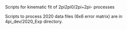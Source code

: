 Scripts for kinematic fit of 2pi2pi0/2pi+2pi- processes

Scripts to process 2020 data files (6x6 error matrix) are in 4pi_dev/2020_Exp directory.
